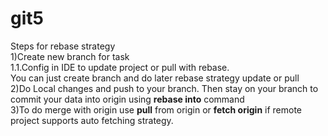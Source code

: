 # git5
<b4>Steps for rebase strategy</b4><br>
1)Create new branch for task<br>
1.1.Config in IDE to update project or pull with rebase.<br>You can just create branch and do later rebase strategy update or pull<br>
2)Do Local changes and push to your branch. Then stay on your branch  to commit your data into origin using <b>rebase into</b> command<br>
3)To do merge with origin use <b>pull</b> from origin or <b>fetch origin</b> if remote project supports auto fetching strategy.

